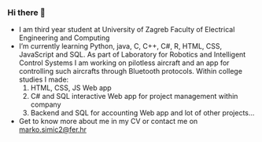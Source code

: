 ### Hi there 👋

- I am third year student at University of Zagreb Faculty of Electrical Engineering and Computing
- I’m currently learning Python, java, C, C++, C#, R, HTML, CSS, JavaScript and SQL. 
  As part of Laboratory for Robotics and Intelligent Control Systems I am working on 
  pilotless aircraft and an app for controlling such aircrafts through Bluetooth protocols.
  Within college studies I made:
  1. HTML, CSS, JS Web app
  2. C# and SQL interactive Web app for project management within company
  3. Backend and SQL for accounting Web app
  and lot of other projects...
- Get to know more about me in my CV or contact me on marko.simic2@fer.hr


